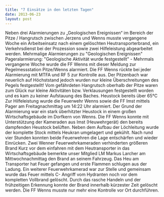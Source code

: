 ```yaml
---
title: "7 Einsätze in den letzten Tagen"
date: 2013-06-23
layout: post
---
```


Neben drei Alarmierungen zu „Geologischen Ereignissen“ im Bereich der Pitze / Hangrutsch zwischen Jerzens und Wenns musste vergangene Woche ein Arbeitseinsatz nach einem gelöschten Heutransporterbrand, ein Verkehrsdienst bei der Prozession sowie zwei Hilfeleistung abgearbeitet werden.
Mehrmalige Alarmierungen zu "Geologischen Ereignissen"
Pageralarmierung: "Geologische Aktivität wurde festgestellt" - Mehrmals vergangene Woche wurde die FF Wenns mit dieser Meldung zur Pegelmessstation Pitze/Wenns alarmiert. Die FF Wenns rückte bei jeder Alarmierung mit MTFA und RF 5 zur Kontrolle aus. Der Pitzenbach war neuerlich auf Höchststand jedoch wurden nur kleine Überschreitungen des Pegels festgestellt! Vom gefährdeten Hangrutsch oberhalb der Pitze waren zum Glück nur kleine Aktivitäten bzw. Verklausungen festgestellt worden und es kam zu keiner Aufstauung des Baches.
Heustock bereits über 65°C
Zur Hilfeleistung wurde die Feuerwehr Wenns sowie die FF Imst mittels Pager am Freitagnachmittag um 14:22 Uhr alarmiert. Der Grund der Alarmierung war ein stark überhitzter Heustock in einem großen Wirtschaftsgebäude im Dorfkern von Wenns. Die FF Wenns konnte mit Unterstützung der Kameraden aus Imst (Heuwehrgerät) den bereits dampfenden Heustock belüften. Neben dem Aufbau der Löchleitung wurde der komplette Stock mittels Heukran umgelagert und gekühlt. Nach rund vier Stunden konnten beide Feuerwehren die Lage entschärfen und wieder Einrücken.
Zwei Wenner Feuerwehrkameraden verhinderten größeren Brand
Kurz vor dem einfahren mit dem Heutransporter in das Wirtschaftsgebäude bemerkte unser Mitglied LM Markus Larcher am Mittwochnachmittag den Brand an seinem Fahrzeug. Das Heu am Transporter hat Feuer gefangen und erste Flammen schlugen aus der Ladung. Ein weiterer Feuerwehrkamerad war zur Stelle und gemeinsam wurde das Feuer mittels C- Angriff vom Hydranten noch vor dem kompletten Vollbrand gelöscht. Durch das rasche Handeln und der frühzeitigen Erkennung konnte der Brand innerhalb kürzester Zeit gelöscht werden. Die FF Wenns musste nur mehr eine Kontrolle vor Ort durchführen.